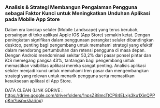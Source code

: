 ### Analisis & Strategi Membangun Pengalaman Pengguna sebagai Faktor Kunci untuk Meningkatkan Unduhan Aplikasi pada Mobile App Store
Dalam era lanskap seluler (Mobile Landscape) yang terus berubah, persaingan di toko aplikasi Apple IOS (App Store) semakin ketat. Dengan peningkatan signifikan dalam penggunaan perangkat seluler dibandingkan desktop, penting bagi pengembang untuk memahami strategi yang efektif dalam mendorong pertumbuhan dan retensi pengguna di masa depan. Dengan Android mendominasi sekitar 53,2% dari pasar ponsel pintar dan iOS memegang pangsa 43%, tantangan bagi pengembang untuk memastikan visibilitas aplikasi mereka sangat penting. Analisis aplikasi seluler menjadi kunci untuk memahami tren pasar dan mengembangkan strategi yang relevan untuk menarik pengguna serta memastikan kesuksesan aplikasi di App Store.

DATA CLEAN (LINK GDRIVE : https://drive.google.com/drive/folders/1npsZ88mcTtCP84ELxjs3ku1XinQPPqKm?usp=sharing)
